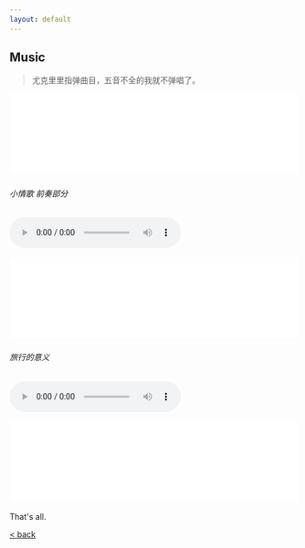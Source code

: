 ```yaml
---
layout: default
---
```


## Music
> 尤克里里指弹曲目，五音不全的我就不弹唱了。

![bg](assets/pic/empty.png)

###### 小情歌 前奏部分

<audio controls>
	<source src="https://dosthcool.github.io/project/assets/audio/littlelovesong.m4a" type="audio/mpeg">
	<source src="https://dosthcool.github.io/project/assets/audio/littlelovesong.mp3" type="audio/mpeg">
您的浏览器不支持 audio 元素。
</audio>

  ![bg](assets/pic/empty.png)

###### 旅行的意义
<audio controls>
	<source src="https://dosthcool.github.io/project/assets/audio/travel.m4a" type="audio/mpeg">
您的浏览器不支持 audio 元素。
</audio>

![bg](assets/pic/empty.png)





That's all.

[< back](./)
